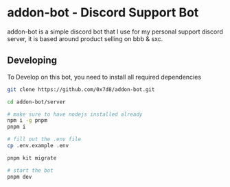 # addon-bot - Discord Support Bot

addon-bot is a simple discord bot that I use for my personal support
discord server, it is based around product selling on bbb & sxc.

## Developing

To Develop on this bot, you need to install all required dependencies

```bash
git clone https://github.com/0x7d8/addon-bot.git

cd addon-bot/server

# make sure to have nodejs installed already
npm i -g pnpm
pnpm i

# fill out the .env file
cp .env.example .env

pnpm kit migrate

# start the bot
pnpm dev
```
